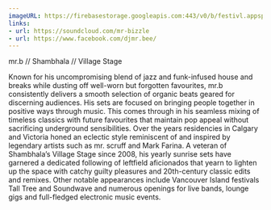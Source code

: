 ```yaml
---
imageURL: https://firebasestorage.googleapis.com:443/v0/b/festivl.appspot.com/o/userContent%2F22284B24-9F28-4A90-BD89-99397B72846D.png?alt=media&token=97bba0b2-a5cd-4345-a26d-bc53f82765a0
links:
- url: https://soundcloud.com/mr-bizzle
- url: https://www.facebook.com/djmr.bee/
---
```

mr.b  // Shambhala // Village Stage 

Known for his uncompromising blend of jazz and funk-infused house and breaks while dusting off well-worn but forgotten favourites, mr.b consistently delivers a smooth selection of organic beats geared for discerning audiences. His sets are focused on bringing people together in positive ways through music. This comes through in his seamless mixing of timeless classics with future favourites that maintain pop appeal without sacrificing underground sensibilities. Over the years residencies in Calgary and Victoria honed an eclectic style reminiscent of and inspired by legendary artists such as mr. scruff and Mark Farina. A veteran of Shambhala’s Village Stage since 2008, his yearly sunrise sets have garnered a dedicated following of leftfield aficionados that yearn to lighten up the space with catchy guilty pleasures and 20th-century classic edits and remixes. Other notable appearances include Vancouver Island festivals Tall Tree and Soundwave and numerous openings for live bands, lounge gigs and full-fledged electronic music events.